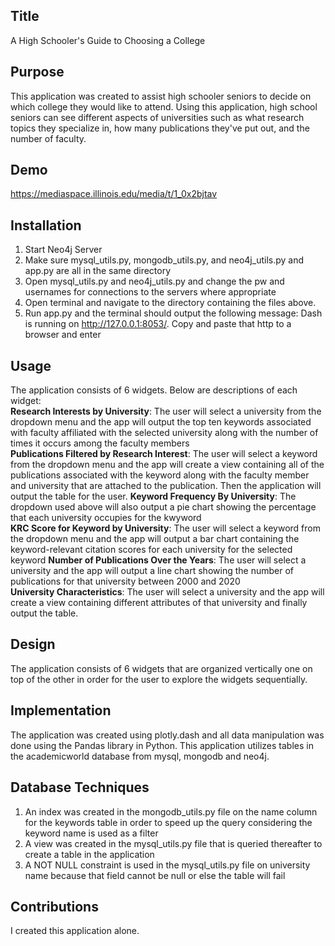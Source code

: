 ## Title 
A High Schooler's Guide to Choosing a College

## Purpose  
This application was created to assist high schooler seniors to decide on which college they would like to attend. Using this application, high school seniors can see different aspects of universities such as what research topics they specialize in, how many publications they've put out, and the number of faculty. 

## Demo  
https://mediaspace.illinois.edu/media/t/1_0x2bjtav

## Installation

1. Start Neo4j Server
2. Make sure mysql_utils.py, mongodb_utils.py, and neo4j_utils.py and app.py are all in the same directory
3. Open mysql_utils.py and neo4j_utils.py and change the pw and usernames for connections to the servers where appropriate
4. Open terminal and navigate to the directory containing the files above.
5. Run app.py and the terminal should output the following message: Dash is running on http://127.0.0.1:8053/. Copy and paste that http to a browser and enter

## Usage

The application consists of 6 widgets. Below are descriptions of each widget:  
**Research Interests by University**: The user will select a university from the dropdown menu and the app will output the top ten keywords associated with faculty affiliated with the selected university along with the number of times it occurs among the faculty members  
**Publications Filtered by Research Interest**: The user will select a keyword from the dropdown menu and the app will create a view  containing all of the publications associated with the keyword along with the faculty member and university that are attached to the publication. Then the application will output the table for the user. 
**Keyword Frequency By University**: The dropdown used above will also output a pie chart showing the percentage that each university occupies for the kwyword  
**KRC Score for Keyword by University**: The user will select a keyword from the dropdown menu and the app will output a bar chart containing the keyword-relevant citation scores for each university for the selected keyword 
**Number of Publications Over the Years**: The user will select a university and the app will output a line chart showing the number of publications for that university between 2000 and 2020  
**University Characteristics**: The user will select a university and the app will create a view containing different attributes of that university and finally output the table. 

## Design 
The application consists of 6 widgets that are organized vertically one on top of the other in order for the user to explore the widgets sequentially. 

## Implementation
The application was created using plotly.dash and all data manipulation was done using the Pandas library in Python. This application utilizes tables in the academicworld database from mysql, mongodb and neo4j. 

## Database Techniques
1. An index was created in the mongodb_utils.py file on the name column for the keywords table in order to speed up the query considering the keyword name is used as a filter
2. A view was created in the mysql_utils.py file that is queried thereafter to create a table in the application
3. A NOT NULL constraint is used in the mysql_utils.py file on university name because that field cannot be null or else the table will fail

## Contributions
I created this application alone. 
